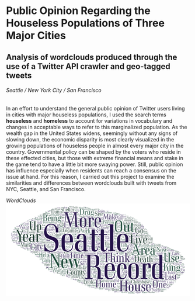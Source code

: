 # Public Opinion Regarding the Houseless Populations of Three Major Cities
## Analysis of wordclouds produced through the use of a Twitter API crawler and geo-tagged tweets
###### Seattle / New York City / San Francisco

In an effort to understand the general public opinion of Twitter users living in cities with major houseless populations, I used the search terms **houseless** and **homeless** to account for variations in vocabulary and changes in acceptable ways to refer to this marginalized population. As the wealth gap in the United States widens,
seemingly without any signs of slowing down, the economic disparity is most clearly visualized in the growing populations of houseless people in almost every major city in the country. Governmental policy can be shaped by the voters who reside in these effected cities, but those with extreme financial means and stake in the game tend to have a little bit more swaying power. Still, public opinion has influence especially when residents can reach a consensus on the issue at hand. For this reason, I carried out this project to examine the similarities and differences between wordclouds built with tweets from NYC, Seattle, and San Francisco. 

*WordClouds*  
![Seattle](/img/wordcloud-1(seattle).png)